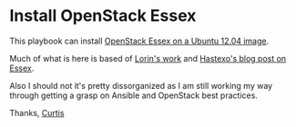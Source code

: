 Install OpenStack Essex
=======================

This playbook can install [OpenStack Essex on a Ubuntu 12.04 image](http://www.hastexo.com/resources/docs/installing-openstack-essex-20121-ubuntu-1204-precise-pangolin).

Much of what is here is based of [Lorin's work](https://github.com/lorin/openstack-ansible) and [Hastexo's blog post on Essex](http://www.hastexo.com/resources/docs/installing-openstack-essex-20121-ubuntu-1204-precise-pangolin).

Also I should not it's pretty dissorganized as I am still working my way through getting a grasp on Ansible and OpenStack best practices.

Thanks,
[Curtis](http://serverascode.com)
